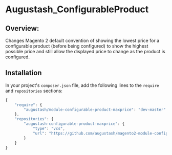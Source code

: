 # Augustash_ConfigurableProduct

## Overview:

Changes Magento 2 default convention of showing the lowest price for a configurable product (before being configured) to show the highest possible price and still allow the displayed price to change as the product is configured.



## Installation

In your project's `composer.json` file, add the following lines to the `require` and `repositories` sections:

```js
{
    "require": {
        "augustash/module-configurable-product-maxprice": "dev-master"
    },
    "repositories": {
        "augustash-configurable-product-maxprice": {
            "type": "vcs",
            "url": "https://github.com/augustash/magento2-module-configurable-product-maxprice.git"
        }
    }
}
```
